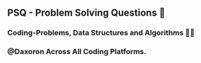 ## PSQ -  Problem Solving Questions 🚀
### Coding-Problems, Data Structures and Algorithms 👨‍💻
### @Daxoron Across All Coding Platforms.